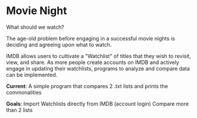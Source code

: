 # Movie Night
What should we watch?

The age-old problem before engaging in a successful movie nights is deciding and agreeing upon what to watch.

IMDB allows users to cultivate a "Watchlist" of titles that they wish to revisit, view, and share.
As more people create accounts on IMDB and actively engage in updating their watchlists, programs to analyze and compare data can be implemented. 

**Current**:  A simple program that compares 2 .txt lists and prints the commonalities

**Goals**:    Import Watchlists directly from IMDB (account login)
              Compare more than 2 lists
